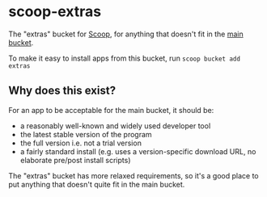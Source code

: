 scoop-extras
============

The "extras" bucket for [Scoop](http://scoop.sh), for anything that doesn't fit in the [main bucket](https://github.com/lukesampson/scoop/tree/master/bucket).

To make it easy to install apps from this bucket, run
    `scoop bucket add extras`

## Why does this exist?

For an app to be acceptable for the main bucket, it should be:

* a reasonably well-known and widely used developer tool
* the latest stable version of the program
* the full version i.e. not a trial version
* a fairly standard install (e.g. uses a version-specific download URL, no elaborate pre/post install scripts)

The "extras" bucket has more relaxed requirements, so it's a good place to put anything that doesn't quite fit in the main bucket.
